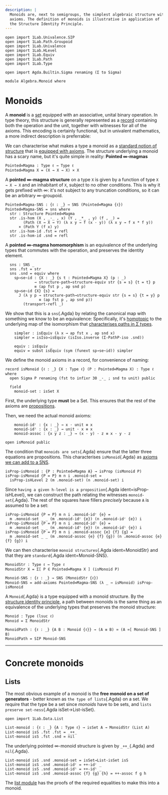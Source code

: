 ```yaml
---
description: |
  Monoids are, next to semigroups, the simplest algebraic structure with
  axioms. The definition of monoids is illustrative in application of
  the Structure Identity Principle.
---
```


```
open import 1Lab.Univalence.SIP
open import 1Lab.Path.Groupoid
open import 1Lab.Univalence
open import 1Lab.HLevel
open import 1Lab.Equiv
open import 1Lab.Path
open import 1Lab.Type

open import Agda.Builtin.Sigma renaming (Σ to Sigma)

module Algebra.Monoid where
```

<!--
```
private variable
  ℓ : Level
  A : Type ℓ
```
-->

# Monoids

A **monoid** is a [set] equipped with an associative, unital binary
operation. In type theory, this structure is generally represented as a
[record] containing both the operation and the unit, together with
witnesses for all of the axioms. This encoding is certainly functional,
but in univalent mathematics, a more indirect description is
preferrable:

[record]: https://agda.readthedocs.io/en/v2.6.2/language/record-types.html
[set]: agda://1Lab.HLevel#Set

We can characterise what makes a type a monoid as a [standard notion of
structure] that is [equipped with axioms]. The structure
underlying a monoid has a scary name, but it's quite simple in reality:
**Pointed $\infty$-magmas**

[equipped with axioms]: agda://1Lab.Univalence.SIP#add-axioms
[standard notion of structure]: agda://1Lab.Univalence.SIP#SNS

```
Pointed∞Magma : Type ℓ → Type ℓ
Pointed∞Magma X = (X → X → X) × X
```

A **pointed $\infty$-magma structure** on a type `X` is given by a
function of type `X → X → X` and an inhabitant of `X`, subject to no
other conditions. This is why it gets prefixed with $\infty$: it's not
subject to any truncation conditions, so it can be an arbitrary
$\infty$-groupoid.

```
Pointed∞Magma-SNS : {ℓ : _} → SNS (Pointed∞Magma {ℓ})
Pointed∞Magma-SNS = sns where
  str : Structure Pointed∞Magma
  str .is-hom (X , _·_ , x) (Y , _*_ , y) (f , _) =
        (Path (X → X → Y) (λ x y → f (x · y)) (λ x y → f x * f y))
      × (Path Y (f x) y)
  str .is-hom-id .fst = refl
  str .is-hom-id .snd = refl
```

A **pointed $\infty$-magma homomorphism** is an equivalence of the
underlying types that commutes with the operation, and preserves the
identity element.

```
  sns : SNS _
  sns .fst = str
  sns .snd = equiv where
    sp→se~id : {X : _} {s t : Pointed∞Magma X} (p : _)
             → structure-path→structure-equiv str {s = s} {t = t} p
             ≡ (ap fst p , ap snd p)
    sp→se~id {X} {s} =
      J (λ y p → structure-path→structure-equiv str {s = s} {t = y} p
               ≡ (ap fst p , ap snd p))
        (transport-refl _)
```

We show that this is a `sns`{.Agda} by relating the canonical map with
something we know to be an equivalence: Specifically, it's [homotopic]
to the underlying map of the isomorphism that [characterises paths in Σ
types].

[homotopic]: agda://1Lab.Path#funext
[characterises paths in Σ types]: agda://1Lab.Path.Groupoid#Σ-PathP-iso

```
    simpler : isEquiv (λ x → ap fst x , ap snd x)
    simpler = isIso→isEquiv (isIso.inverse (Σ-PathP-iso .snd))
    
    equiv : isEquiv _
    equiv = subst isEquiv (sym (funext sp→se~id)) simpler
```

We define the monoid axioms in a record, for convenience of naming:

```
record isMonoid {ℓ : _} {X : Type ℓ} (P : Pointed∞Magma X) : Type ℓ where
  open Sigma P renaming (fst to infixr 30 _·_ ; snd to unit) public

  field
    monoid-set : isSet X
```

First, the underlying type **must** be a Set. This ensures that the rest
of the axioms are [propositions].

[propositions]: agda://1Lab.HLevel#isProp

Then, we need the actual monoid axioms:

```
    monoid-idʳ : {x : _} → x · unit ≡ x
    monoid-idˡ : {x : _} → unit · x ≡ x
    monoid-assoc : {x y z : _} → (x · y) · z ≡ x · y · z

open isMonoid public
```

The condition that `monoids are sets`{.Agda} ensure that the latter
three equations are propositions. This characterises
`isMonoid`{.Agda} as [axioms we can add to a SNS].

[axioms we can add to a SNS]: agda://1Lab.Univalence.SIP#add-axioms

```
isProp-isMonoid : {P : Pointed∞Magma A} → isProp (isMonoid P)
isProp-isMonoid {P = P} m n i .monoid-set =
  isProp-isHLevel 2 (m .monoid-set) (n .monoid-set) i
```

Since `having a given h-level is a proposition`{.Agda
ident=isProp-isHLevel}, we can construct the path relating the witnesses
`monoid-set`{.Agda}. The rest of the squares have fillers _precisely_
because `A` is assumed to be a set:

```
isProp-isMonoid {P = P} m n i .monoid-idʳ {e} =
  m .monoid-set _ _ (m .monoid-idʳ {e}) (n .monoid-idʳ {e}) i
isProp-isMonoid {P = P} m n i .monoid-idˡ {e} = 
  m .monoid-set _ _ (m .monoid-idˡ {e}) (n .monoid-idˡ {e}) i
isProp-isMonoid {P = P} m n i .monoid-assoc {e} {f} {g} =
  m .monoid-set _ _ (m .monoid-assoc {e} {f} {g}) (n .monoid-assoc {e} {f} {g}) i
```

We can then characterise `monoid structures`{.Agda ident=MonoidStr} and
that they are `standard`{.Agda ident=Monoid-SNS}.

```
MonoidStr : Type ℓ → Type ℓ
MonoidStr X = Σ[ P ∈ Pointed∞Magma X ] (isMonoid P)

Monoid-SNS : {ℓ : _} → SNS (MonoidStr {ℓ})
Monoid-SNS = add-axioms Pointed∞Magma-SNS (λ _ → isMonoid) isProp-isMonoid
```

A `Monoid`{.Agda} is a type equipped with a monoid structure. By the
[structure identity principle], a path between monoids is the same thing
as an equivalence of the underlying types that preserves the monoid structure:

[structure identity principle]: agda://1Lab.Univalence.SIP

```
Monoid : Type (lsuc ℓ)
Monoid = Σ MonoidStr

MonoidPath : {ℓ : _} {A B : Monoid {ℓ}} → (A ≡ B) ≃ (A ≃[ Monoid-SNS ] B)
MonoidPath = SIP Monoid-SNS
```

---

# Concrete monoids

## Lists

The most obvious example of a monoid is the **free monoid on a set of
generators** - better known as `the type of lists`{.Agda} on a set. We
require that the type be a set since _monoids_ have to be sets, and
`lists preserve set-ness`{.Agda isSet→List-isSet}.

```
open import 1Lab.Data.List

List-monoid : {ℓ : _} {A : Type ℓ} → isSet A → MonoidStr (List A)
List-monoid isS .fst .fst = _++_
List-monoid isS .fst .snd = nil
```

The underlying pointed $\infty$-monoid structure is given by
`_++_`{.Agda} and `nil`{.Agda}.

```
List-monoid isS .snd .monoid-set = isSet→List-isSet isS
List-monoid isS .snd .monoid-idʳ = ++-idʳ _
List-monoid isS .snd .monoid-idˡ = ++-idˡ _
List-monoid isS .snd .monoid-assoc {f} {g} {h} = ++-assoc f g h
```

The [list module](agda://1Lab.Data.List) has the proofs of the required
equalities to make this into a monoid.
